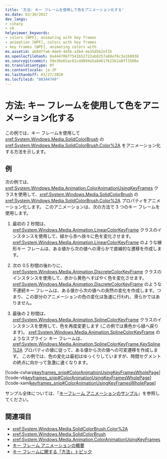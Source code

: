 ```yaml
---
title: '方法: キー フレームを使用して色をアニメーション化する'
ms.date: 03/30/2017
dev_langs:
- csharp
- vb
helpviewer_keywords:
- colors [WPF], animating with key frames
- animation [WPF], colors with key frames
- key frames [WPF], animating colors with
ms.assetid: ab04ffa6-4de9-4d5b-a3b4-4e35d5b2ef35
ms.openlocfilehash: 8a444706f7541b52722ab8257a88e76c3e1b0938
ms.sourcegitcommit: 59e36e65ac81cdd094a5a84617625b2a0ff3506e
ms.translationtype: HT
ms.contentlocale: ja-JP
ms.lasthandoff: 03/27/2020
ms.locfileid: "80344749"
---
```

# <a name="how-to-animate-color-by-using-key-frames"></a>方法: キー フレームを使用して色をアニメーション化する
この例では、キー フレームを使用して <xref:System.Windows.Media.SolidColorBrush> の <xref:System.Windows.Media.SolidColorBrush.Color%2A> をアニメーション化する方法を示します。  
  
## <a name="example"></a>例  
 次の例では、<xref:System.Windows.Media.Animation.ColorAnimationUsingKeyFrames> クラスを使用して、<xref:System.Windows.Media.SolidColorBrush> の <xref:System.Windows.Media.SolidColorBrush.Color%2A> プロパティをアニメーション化します。 このアニメーションは、次の方法で 3 つのキー フレームを使用します。  
  
1. 最初の 2 秒間は、<xref:System.Windows.Media.Animation.LinearColorKeyFrame> クラスのインスタンスを使用して、緑から赤へ徐々に色を変化させます。 <xref:System.Windows.Media.Animation.LinearColorKeyFrame> のような線形キー フレームは、ある値から次の値への滑らかで直線的な遷移を作成します。  
  
2. 次の 0.5 秒間の後わりに、<xref:System.Windows.Media.Animation.DiscreteColorKeyFrame> クラスのインスタンスを使用して、赤から黄色へすばやく色を変化させます。 <xref:System.Windows.Media.Animation.DiscreteColorKeyFrame> のような不連続キー フレームは、ある値から次の値への突然の変化を作成します。つまり、この部分のアニメーションの色の変化は急速に行われ、滑らかではありません。  
  
3. 最後の 2 秒間は、<xref:System.Windows.Media.Animation.SplineColorKeyFrame> クラスのインスタンスを使用して、色を再度変更します (この例では黄色から緑へ戻ります)。 <xref:System.Windows.Media.Animation.SplineColorKeyFrame> のようなスプライン キー フレームは、<xref:System.Windows.Media.Animation.SplineColorKeyFrame.KeySpline%2A> プロパティの値に従って、ある値から次の値への可変遷移を作成します。 この例では、色の変化は最初はゆっくりしていますが、時間セグメントの終点に向かって急激に速くなります。  
  
 [!code-csharp[keyframes_snip#ColorAnimationUsingKeyFramesWholePage](~/samples/snippets/csharp/VS_Snippets_Wpf/keyframes_snip/CSharp/ColorAnimationUsingKeyFramesExample.cs#coloranimationusingkeyframeswholepage)]
 [!code-vb[keyframes_snip#ColorAnimationUsingKeyFramesWholePage](~/samples/snippets/visualbasic/VS_Snippets_Wpf/keyframes_snip/visualbasic/coloranimationusingkeyframesexample.vb#coloranimationusingkeyframeswholepage)]
 [!code-xaml[keyframes_snip#ColorAnimationUsingKeyFramesWholePage](~/samples/snippets/xaml/VS_Snippets_Wpf/keyframes_snip/XAML/ColorAnimationUsingKeyFramesExample.xaml#coloranimationusingkeyframeswholepage)]  
  
 サンプル全体については、「[キーフレーム アニメーションのサンプル](https://github.com/microsoft/WPF-Samples/tree/master/Animation/KeyFrameAnimation)」を参照してください。  
  
## <a name="see-also"></a>関連項目

- <xref:System.Windows.Media.SolidColorBrush.Color%2A>
- <xref:System.Windows.Media.SolidColorBrush>
- <xref:System.Windows.Media.Animation.ColorAnimationUsingKeyFrames>
- [キー フレーム アニメーションの概要](key-frame-animations-overview.md)
- [キー フレームに関する「方法」トピック](key-frame-animation-how-to-topics.md)
